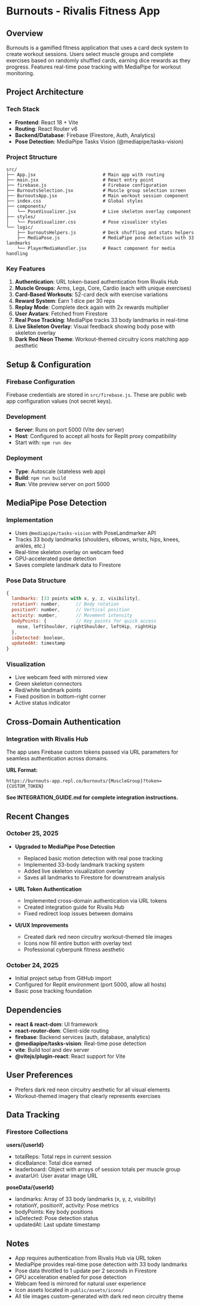 # Burnouts - Rivalis Fitness App

## Overview
Burnouts is a gamified fitness application that uses a card deck system to create workout sessions. Users select muscle groups and complete exercises based on randomly shuffled cards, earning dice rewards as they progress. Features real-time pose tracking with MediaPipe for workout monitoring.

## Project Architecture

### Tech Stack
- **Frontend**: React 18 + Vite
- **Routing**: React Router v6
- **Backend/Database**: Firebase (Firestore, Auth, Analytics)
- **Pose Detection**: MediaPipe Tasks Vision (@mediapipe/tasks-vision)

### Project Structure
```
src/
├── App.jsx                         # Main app with routing
├── main.jsx                        # React entry point
├── firebase.js                     # Firebase configuration
├── BurnoutsSelection.jsx           # Muscle group selection screen
├── BurnoutsApp.jsx                 # Main workout session component
├── index.css                       # Global styles
├── components/
│   └── PoseVisualizer.jsx          # Live skeleton overlay component
├── styles/
│   └── PoseVisualizer.css          # Pose visualizer styles
└── logic/
    ├── burnoutsHelpers.js          # Deck shuffling and stats helpers
    ├── MediaPose.js                # MediaPipe pose detection with 33 landmarks
    └── PlayerMediaHandler.jsx      # React component for media handling
```

### Key Features
1. **Authentication**: URL token-based authentication from Rivalis Hub
2. **Muscle Groups**: Arms, Legs, Core, Cardio (each with unique exercises)
3. **Card-Based Workouts**: 52-card deck with exercise variations
4. **Reward System**: Earn 1 dice per 30 reps
5. **Replay Mode**: Complete deck again with 2x rewards multiplier
6. **User Avatars**: Fetched from Firestore
7. **Real Pose Tracking**: MediaPipe tracks 33 body landmarks in real-time
8. **Live Skeleton Overlay**: Visual feedback showing body pose with skeleton overlay
9. **Dark Red Neon Theme**: Workout-themed circuitry icons matching app aesthetic

## Setup & Configuration

### Firebase Configuration
Firebase credentials are stored in `src/firebase.js`. These are public web app configuration values (not secret keys).

### Development
- **Server**: Runs on port 5000 (Vite dev server)
- **Host**: Configured to accept all hosts for Replit proxy compatibility
- Start with: `npm run dev`

### Deployment
- **Type**: Autoscale (stateless web app)
- **Build**: `npm run build`
- **Run**: Vite preview server on port 5000

## MediaPipe Pose Detection

### Implementation
- Uses `@mediapipe/tasks-vision` with PoseLandmarker API
- Tracks 33 body landmarks (shoulders, elbows, wrists, hips, knees, ankles, etc.)
- Real-time skeleton overlay on webcam feed
- GPU-accelerated pose detection
- Saves complete landmark data to Firestore

### Pose Data Structure
```javascript
{
  landmarks: [33 points with x, y, z, visibility],
  rotationY: number,      // Body rotation
  positionY: number,      // Vertical position
  activity: number,       // Movement intensity
  bodyPoints: {           // Key points for quick access
    nose, leftShoulder, rightShoulder, leftHip, rightHip
  },
  isDetected: boolean,
  updatedAt: timestamp
}
```

### Visualization
- Live webcam feed with mirrored view
- Green skeleton connectors
- Red/white landmark points
- Fixed position in bottom-right corner
- Active status indicator

## Cross-Domain Authentication

### Integration with Rivalis Hub
The app uses Firebase custom tokens passed via URL parameters for seamless authentication across domains.

**URL Format:**
```
https://burnouts-app.repl.co/burnouts/{MuscleGroup}?token={CUSTOM_TOKEN}
```

**See INTEGRATION_GUIDE.md for complete integration instructions.**

## Recent Changes

### October 25, 2025
- **Upgraded to MediaPipe Pose Detection**
  - Replaced basic motion detection with real pose tracking
  - Implemented 33-body landmark tracking system
  - Added live skeleton visualization overlay
  - Saves all landmarks to Firestore for downstream analysis
  
- **URL Token Authentication**
  - Implemented cross-domain authentication via URL tokens
  - Created integration guide for Rivalis Hub
  - Fixed redirect loop issues between domains
  
- **UI/UX Improvements**
  - Created dark red neon circuitry workout-themed tile images
  - Icons now fill entire button with overlay text
  - Professional cyberpunk fitness aesthetic

### October 24, 2025
- Initial project setup from GitHub import
- Configured for Replit environment (port 5000, allow all hosts)
- Basic pose tracking foundation

## Dependencies
- **react & react-dom**: UI framework
- **react-router-dom**: Client-side routing
- **firebase**: Backend services (auth, database, analytics)
- **@mediapipe/tasks-vision**: Real-time pose detection
- **vite**: Build tool and dev server
- **@vitejs/plugin-react**: React support for Vite

## User Preferences
- Prefers dark red neon circuitry aesthetic for all visual elements
- Workout-themed imagery that clearly represents exercises

## Data Tracking

### Firestore Collections

**users/{userId}**
- totalReps: Total reps in current session
- diceBalance: Total dice earned
- leaderboard: Object with arrays of session totals per muscle group
- avatarUrl: User avatar image URL

**poseData/{userId}**
- landmarks: Array of 33 body landmarks (x, y, z, visibility)
- rotationY, positionY, activity: Pose metrics
- bodyPoints: Key body positions
- isDetected: Pose detection status
- updatedAt: Last update timestamp

## Notes
- App requires authentication from Rivalis Hub via URL token
- MediaPipe provides real-time pose detection with 33 body landmarks
- Pose data throttled to 1 update per 2 seconds in Firestore
- GPU acceleration enabled for pose detection
- Webcam feed is mirrored for natural user experience
- Icon assets located in `public/assets/icons/`
- All tile images custom-generated with dark red neon circuitry theme
